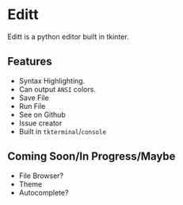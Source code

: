 # Editt

Editt is a python editor built in tkinter.

## Features

- Syntax Highlighting.
- Can output `ANSI` colors.
- Save File
- Run File
- See on Github
- Issue creator
- Built in `tkterminal`/`console`

## Coming Soon/In Progress/Maybe

- File Browser?
- Theme
- Autocomplete?